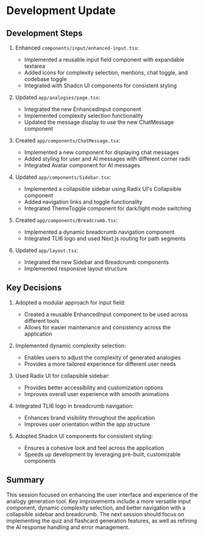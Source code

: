 # Development Update

## Development Steps

1. Enhanced `components/input/enhanced-input.tsx`:

   - Implemented a reusable input field component with expandable textarea
   - Added icons for complexity selection, mentions, chat toggle, and codebase toggle
   - Integrated with Shadcn UI components for consistent styling

2. Updated `app/analogies/page.tsx`:

   - Integrated the new EnhancedInput component
   - Implemented complexity selection functionality
   - Updated the message display to use the new ChatMessage component

3. Created `app/components/ChatMessage.tsx`:

   - Implemented a new component for displaying chat messages
   - Added styling for user and AI messages with different corner radii
   - Integrated Avatar component for AI messages

4. Updated `app/components/Sidebar.tsx`:

   - Implemented a collapsible sidebar using Radix UI's Collapsible component
   - Added navigation links and toggle functionality
   - Integrated ThemeToggle component for dark/light mode switching

5. Created `app/components/Breadcrumb.tsx`:

   - Implemented a dynamic breadcrumb navigation component
   - Integrated TLI6 logo and used Next.js routing for path segments

6. Updated `app/layout.tsx`:
   - Integrated the new Sidebar and Breadcrumb components
   - Implemented responsive layout structure

## Key Decisions

1. Adopted a modular approach for input field:

   - Created a reusable EnhancedInput component to be used across different tools
   - Allows for easier maintenance and consistency across the application

2. Implemented dynamic complexity selection:

   - Enables users to adjust the complexity of generated analogies
   - Provides a more tailored experience for different user needs

3. Used Radix UI for collapsible sidebar:

   - Provides better accessibility and customization options
   - Improves overall user experience with smooth animations

4. Integrated TLI6 logo in breadcrumb navigation:

   - Enhances brand visibility throughout the application
   - Improves user orientation within the app structure

5. Adopted Shadcn UI components for consistent styling:
   - Ensures a cohesive look and feel across the application
   - Speeds up development by leveraging pre-built, customizable components

## Summary

This session focused on enhancing the user interface and experience of the analogy generation tool. Key improvements include a more versatile input component, dynamic complexity selection, and better navigation with a collapsible sidebar and breadcrumb. The next session should focus on implementing the quiz and flashcard generation features, as well as refining the AI response handling and error management.
